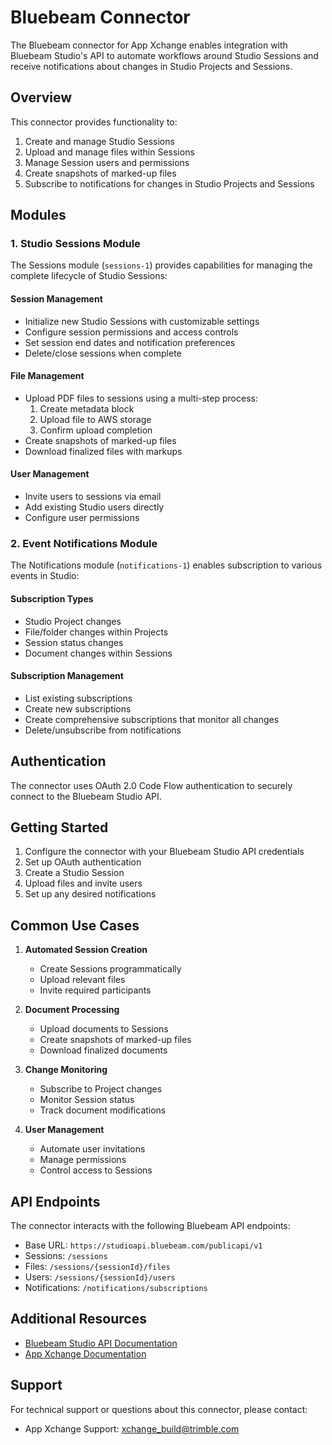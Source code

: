 # Bluebeam Connector

The Bluebeam connector for App Xchange enables integration with Bluebeam Studio's API to automate workflows around Studio Sessions and receive notifications about changes in Studio Projects and Sessions.

## Overview

This connector provides functionality to:

1. Create and manage Studio Sessions
2. Upload and manage files within Sessions
3. Manage Session users and permissions
4. Create snapshots of marked-up files
5. Subscribe to notifications for changes in Studio Projects and Sessions

## Modules

### 1. Studio Sessions Module

The Sessions module (`sessions-1`) provides capabilities for managing the complete lifecycle of Studio Sessions:

#### Session Management
- Initialize new Studio Sessions with customizable settings
- Configure session permissions and access controls
- Set session end dates and notification preferences
- Delete/close sessions when complete

#### File Management  
- Upload PDF files to sessions using a multi-step process:
  1. Create metadata block
  2. Upload file to AWS storage
  3. Confirm upload completion
- Create snapshots of marked-up files
- Download finalized files with markups

#### User Management
- Invite users to sessions via email
- Add existing Studio users directly
- Configure user permissions

### 2. Event Notifications Module

The Notifications module (`notifications-1`) enables subscription to various events in Studio:

#### Subscription Types
- Studio Project changes
- File/folder changes within Projects
- Session status changes
- Document changes within Sessions

#### Subscription Management
- List existing subscriptions
- Create new subscriptions
- Create comprehensive subscriptions that monitor all changes
- Delete/unsubscribe from notifications

## Authentication

The connector uses OAuth 2.0 Code Flow authentication to securely connect to the Bluebeam Studio API.

## Getting Started

1. Configure the connector with your Bluebeam Studio API credentials
2. Set up OAuth authentication
3. Create a Studio Session
4. Upload files and invite users
5. Set up any desired notifications

## Common Use Cases

1. **Automated Session Creation**
   - Create Sessions programmatically
   - Upload relevant files
   - Invite required participants

2. **Document Processing**
   - Upload documents to Sessions
   - Create snapshots of marked-up files
   - Download finalized documents

3. **Change Monitoring**
   - Subscribe to Project changes
   - Monitor Session status
   - Track document modifications

4. **User Management**
   - Automate user invitations
   - Manage permissions
   - Control access to Sessions

## API Endpoints

The connector interacts with the following Bluebeam API endpoints:

- Base URL: `https://studioapi.bluebeam.com/publicapi/v1`
- Sessions: `/sessions`
- Files: `/sessions/{sessionId}/files`
- Users: `/sessions/{sessionId}/users`
- Notifications: `/notifications/subscriptions`

## Additional Resources

- [Bluebeam Studio API Documentation](https://bbdn.bluebeam.com)
- [App Xchange Documentation](https://docs.appxchange.trimble.com)

## Support

For technical support or questions about this connector, please contact:
- App Xchange Support: xchange_build@trimble.com